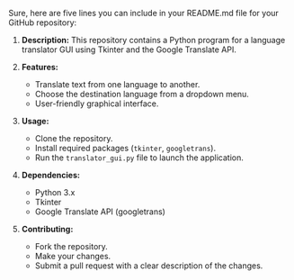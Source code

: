 Sure, here are five lines you can include in your README.md file for your GitHub repository:

1. **Description:** This repository contains a Python program for a language translator GUI using Tkinter and the Google Translate API.

2. **Features:**
   - Translate text from one language to another.
   - Choose the destination language from a dropdown menu.
   - User-friendly graphical interface.

3. **Usage:**
   - Clone the repository.
   - Install required packages (`tkinter`, `googletrans`).
   - Run the `translator_gui.py` file to launch the application.

4. **Dependencies:**
   - Python 3.x
   - Tkinter
   - Google Translate API (googletrans)

5. **Contributing:**
   - Fork the repository.
   - Make your changes.
   - Submit a pull request with a clear description of the changes.
